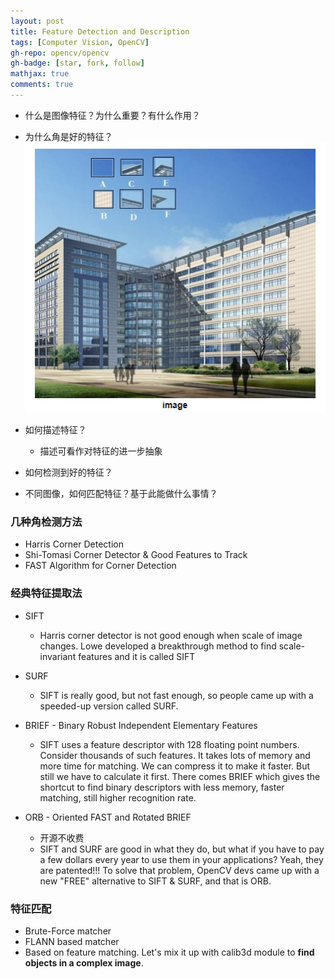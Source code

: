 ```yaml
---
layout: post
title: Feature Detection and Description
tags: [Computer Vision, OpenCV]
gh-repo: opencv/opencv
gh-badge: [star, fork, follow]
mathjax: true
comments: true
---
```


* 什么是图像特征？为什么重要？有什么作用？
* 为什么角是好的特征？  
![](../img/post/good_feature_explanation.png)
* 如何描述特征？
    - 描述可看作对特征的进一步抽象

* 如何检测到好的特征？
* 不同图像，如何匹配特征？基于此能做什么事情？

### 几种角检测方法
* Harris Corner Detection
* Shi-Tomasi Corner Detector & Good Features to Track
* FAST Algorithm for Corner Detection

### 经典特征提取法
* SIFT
    - Harris corner detector is not good enough when scale of image changes. Lowe developed a breakthrough method to find scale-invariant features and it is called SIFT

* SURF
    - SIFT is really good, but not fast enough, so people came up with a speeded-up version called SURF.

* BRIEF - Binary Robust Independent Elementary Features
    - SIFT uses a feature descriptor with 128 floating point numbers. Consider thousands of such features. It takes lots of memory and more time for matching. We can compress it to make it faster. But still we have to calculate it first. There comes BRIEF which gives the shortcut to find binary descriptors with less memory, faster matching, still higher recognition rate.

* ORB - Oriented FAST and Rotated BRIEF
    - 开源不收费
    - SIFT and SURF are good in what they do, but what if you have to pay a few dollars every year to use them in your applications? Yeah, they are patented!!! To solve that problem, OpenCV devs came up with a new "FREE" alternative to SIFT & SURF, and that is ORB.

### 特征匹配
- Brute-Force matcher
- FLANN based matcher
- Based on feature matching. Let's mix it up with calib3d module to **find objects in a complex image**.
